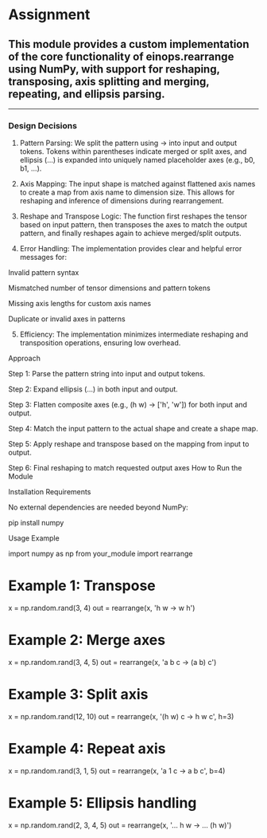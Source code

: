# Assignment
## This module provides a custom implementation of the core functionality of einops.rearrange using NumPy, with support for reshaping, transposing, axis splitting and merging, repeating, and ellipsis parsing.


---

### Design Decisions

1. Pattern Parsing:
We split the pattern using -> into input and output tokens. Tokens within parentheses indicate merged or split axes, and ellipsis (...) is expanded into uniquely named placeholder axes (e.g., b0, b1, …).

2. Axis Mapping:
The input shape is matched against flattened axis names to create a map from axis name to dimension size. This allows for reshaping and inference of dimensions during rearrangement.

3. Reshape and Transpose Logic:
The function first reshapes the tensor based on input pattern, then transposes the axes to match the output pattern, and finally reshapes again to achieve merged/split outputs.

4. Error Handling:
The implementation provides clear and helpful error messages for:

Invalid pattern syntax

Mismatched number of tensor dimensions and pattern tokens

Missing axis lengths for custom axis names

Duplicate or invalid axes in patterns

5. Efficiency:
The implementation minimizes intermediate reshaping and transposition operations, ensuring low overhead.

Approach

Step 1: Parse the pattern string into input and output tokens.

Step 2: Expand ellipsis (...) in both input and output.

Step 3: Flatten composite axes (e.g., (h w) → ['h', 'w']) for both input and output.

Step 4: Match the input pattern to the actual shape and create a shape map.

Step 5: Apply reshape and transpose based on the mapping from input to output.

Step 6: Final reshaping to match requested output axes
How to Run the Module

Installation Requirements

No external dependencies are needed beyond NumPy:

pip install numpy

Usage Example

import numpy as np
from your_module import rearrange

# Example 1: Transpose
x = np.random.rand(3, 4)
out = rearrange(x, 'h w -> w h')

# Example 2: Merge axes
x = np.random.rand(3, 4, 5)
out = rearrange(x, 'a b c -> (a b) c')

# Example 3: Split axis
x = np.random.rand(12, 10)
out = rearrange(x, '(h w) c -> h w c', h=3)

# Example 4: Repeat axis
x = np.random.rand(3, 1, 5)
out = rearrange(x, 'a 1 c -> a b c', b=4)

# Example 5: Ellipsis handling
x = np.random.rand(2, 3, 4, 5)
out = rearrange(x, '... h w -> ... (h w)')

